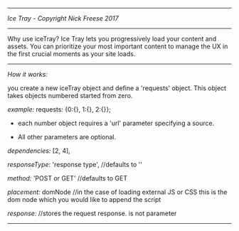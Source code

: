 -------------------------------

*Ice Tray - Copyright Nick Freese 2017*

-------------------------------


Why use iceTray?  Ice Tray lets you progressively load your content and assets.  You can prioritize your most important content to manage the UX in the first crucial moments as your site loads.

----------------------------------------------------------------------------------------------------------------------------

*How it works:*

you create a new iceTray object and define a 'requests' object.  This object takes objects numbered started from zero.   

*example:* requests: {0:{}, 1:{}, 2:{}};

 - each number object requires a 'url' parameter specifying a source.

 - All other parameters are optional.

*dependencies:* [2, 4], 

*responseType:* 'response type', //defaults to ''

*method:* 'POST or GET' //defaults to GET

*placement:*  domNode //in the case of loading external JS or CSS this is the dom node which you would like to append the script

*response:* //stores the request response.  is not parameter

------------------------------------------------------------------------------------------------------------
